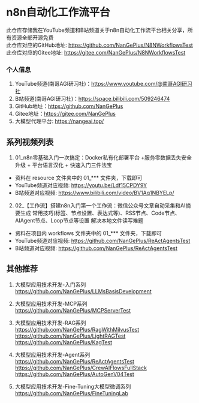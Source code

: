 # n8n自动化工作流平台

此仓库存储我在YouTube频道和B站频道关于n8n自动化工作流平台相关分享，所有资源全部开源免费                            
此仓库对应的GitHub地址: https://github.com/NanGePlus/N8NWorkflowsTest                        
此仓库对应的Gitee地址: https://gitee.com/NanGePlus/N8NWorkflowsTest                         

### 个人信息

1. YouTube频道(南哥AGI研习社)：https://www.youtube.com/@南哥AGI研习社                                
2. B站频道(南哥AGI研习社)：https://space.bilibili.com/509246474                      
3. GitHub地址：https://github.com/NanGePlus                    
4. Gitee地址：https://gitee.com/NanGePlus                                 
5. 大模型代理平台: https://nangeai.top/                        

## 系列视频列表
1. 01_n8n零基础入门一次搞定：Docker私有化部署平台 +服务零数据丢失安全升级 + 平台语言汉化 + 快速入门三件法宝          
- 资料在 resource 文件夹中的 01_*** 文件夹，下载即可                   
- YouTube频道对应视频: https://youtu.be/Ldf15CPDY9Y                                
- B站频道对应视频: https://www.bilibili.com/video/BV1Aq1NBYELp/

2. 02_【工作流】搭建n8n入门第一个工作流：微信公众号文章自动采集和AI摘要生成 常用技巧(标签、节点设置、表达式等)、RSS节点、Code节点、AIAgent节点、Loop节点等设置 解决本地文件读写难题          
- 资料在项目内 workflows 文件夹中的 01_*** 文件夹，下载即可                                                  
- YouTube频道对应视频: https://github.com/NanGePlus/ReActAgentsTest                  
- B站频道对应视频: https://github.com/NanGePlus/ReActAgentsTest               

## 其他推荐

1. 大模型应用技术开发-入门系列            
https://github.com/NanGePlus/LLMsBasisDevelopment                         

2. 大模型应用技术开发-MCP系列
https://github.com/NanGePlus/MCPServerTest               

3. 大模型应用技术开发-RAG系列                                  
https://github.com/NanGePlus/RagWithMilvusTest                  
https://github.com/NanGePlus/LightRAGTest                          
https://github.com/NanGePlus/KagTest                      

4. 大模型应用技术开发-Agent系列                       
https://github.com/NanGePlus/ReActAgentsTest                      
https://github.com/NanGePlus/CrewAIFlowsFullStack                        
https://github.com/NanGePlus/AutoGenV04Test                        

5. 大模型应用技术开发-Fine-Tuning大模型微调系列        
https://github.com/NanGePlus/FineTuningLab             
